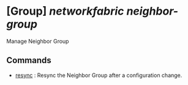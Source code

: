 # [Group] _networkfabric neighbor-group_

Manage Neighbor Group

## Commands

- [resync](/Commands/networkfabric/neighbor-group/_resync.md)
: Resync the Neighbor Group after a configuration change.
